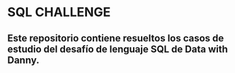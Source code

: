 <h1> SQL CHALLENGE</h1>

<h2> Este repositorio contiene resueltos los casos de estudio del desafío de lenguaje SQL de Data with Danny.</h2>

